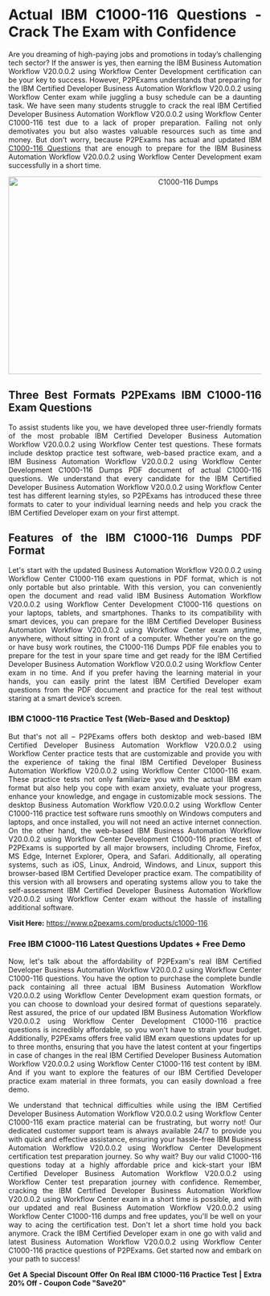 <h1 style="text-align: justify;"><strong>Actual IBM C1000-116 Questions - Crack The Exam with Confidence</strong></h1>

<p style="text-align: justify;">Are you dreaming of high-paying jobs and promotions in today&rsquo;s challenging tech sector? If the answer is yes, then earning the IBM Business Automation Workflow V20.0.0.2 using Workflow Center Development certification can be your key to success. However, P2PExams understands that preparing for the IBM Certified Developer Business Automation Workflow V20.0.0.2 using Workflow Center exam while juggling a busy schedule can be a daunting task. We have seen many students struggle to crack the real IBM Certified Developer Business Automation Workflow V20.0.0.2 using Workflow Center C1000-116 test due to a lack of proper preparation. Failing not only demotivates you but also wastes valuable resources such as time and money. But don&rsquo;t worry, because P2PExams has actual and updated IBM <a href="https://www.p2pexams.com/ibm/pdf/c1000-116">C1000-116 Questions</a> that are enough to prepare for the IBM Business Automation Workflow V20.0.0.2 using Workflow Center Development exam successfully in a short time.</p>

<p style="text-align: center;"><a href="https://www.p2pexams.com/products/c1000-116"><img alt="C1000-116 Dumps" src="https://i.imgur.com/T7F4Dhi.jpg" style="width: 700px; height: 393px;" /></a></p>

<h2 style="text-align: justify;"><strong>Three Best Formats P2PExams IBM C1000-116 Exam Questions</strong></h2>

<p style="text-align: justify;">To assist students like you, we have developed three user-friendly formats of the most probable IBM Certified Developer Business Automation Workflow V20.0.0.2 using Workflow Center test questions. These formats include desktop practice test software, web-based practice exam, and a IBM Business Automation Workflow V20.0.0.2 using Workflow Center Development C1000-116 Dumps PDF document of actual C1000-116 questions. We understand that every candidate for the IBM Certified Developer Business Automation Workflow V20.0.0.2 using Workflow Center test has different learning styles, so P2PExams has introduced these three formats to cater to your individual learning needs and help you crack the IBM Certified Developer exam on your first attempt.</p>

<h2 style="text-align: justify;"><strong>Features of the IBM C1000-116 Dumps PDF Format</strong></h2>

<p style="text-align: justify;">Let&#39;s start with the updated Business Automation Workflow V20.0.0.2 using Workflow Center C1000-116 exam questions in PDF format, which is not only portable but also printable. With this version, you can conveniently open the document and read valid IBM Business Automation Workflow V20.0.0.2 using Workflow Center Development C1000-116 questions on your laptops, tablets, and smartphones. Thanks to its compatibility with smart devices, you can prepare for the IBM Certified Developer Business Automation Workflow V20.0.0.2 using Workflow Center exam anytime, anywhere, without sitting in front of a computer. Whether you&#39;re on the go or have busy work routines, the C1000-116 Dumps PDF file enables you to prepare for the test in your spare time and get ready for the IBM Certified Developer Business Automation Workflow V20.0.0.2 using Workflow Center exam in no time. And if you prefer having the learning material in your hands, you can easily print the latest IBM Certified Developer exam questions from the PDF document and practice for the real test without staring at a smart device&rsquo;s screen.</p>

<h3 style="text-align: justify;"><strong>IBM C1000-116 Practice Test (Web-Based and Desktop)</strong></h3>

<p style="text-align: justify;">But that&#39;s not all &ndash; P2PExams offers both desktop and web-based IBM Certified Developer Business Automation Workflow V20.0.0.2 using Workflow Center practice tests that are customizable and provide you with the experience of taking the final IBM Certified Developer Business Automation Workflow V20.0.0.2 using Workflow Center C1000-116 exam. These practice tests not only familiarize you with the actual IBM exam format but also help you cope with exam anxiety, evaluate your progress, enhance your knowledge, and engage in customizable mock sessions. The desktop Business Automation Workflow V20.0.0.2 using Workflow Center C1000-116 practice test software runs smoothly on Windows computers and laptops, and once installed, you will not need an active internet connection. On the other hand, the web-based IBM Business Automation Workflow V20.0.0.2 using Workflow Center Development C1000-116 practice test of P2PExams is supported by all major browsers, including Chrome, Firefox, MS Edge, Internet Explorer, Opera, and Safari. Additionally, all operating systems, such as iOS, Linux, Android, Windows, and Linux, support this browser-based IBM Certified Developer practice exam. The compatibility of this version with all browsers and operating systems allow you to take the self-assessment IBM Certified Developer Business Automation Workflow V20.0.0.2 using Workflow Center exam without the hassle of installing additional software.</p>

<p style="text-align: justify;"><strong>Visit Here:</strong>&nbsp;<a href="https://www.p2pexams.com/products/c1000-116">https://www.p2pexams.com/products/c1000-116</a></p>

<h3 style="text-align: justify;"><strong>Free IBM C1000-116 Latest Questions Updates + Free Demo</strong></h3>

<p style="text-align: justify;">Now, let&#39;s talk about the affordability of P2PExam&#39;s real IBM Certified Developer Business Automation Workflow V20.0.0.2 using Workflow Center C1000-116 questions. You have the option to purchase the complete bundle pack containing all three actual IBM Business Automation Workflow V20.0.0.2 using Workflow Center Development exam question formats, or you can choose to download your desired format of questions separately. Rest assured, the price of our updated IBM Business Automation Workflow V20.0.0.2 using Workflow Center Development C1000-116 practice questions is incredibly affordable, so you won&#39;t have to strain your budget. Additionally, P2PExams offers free valid IBM exam questions updates for up to three months, ensuring that you have the latest content at your fingertips in case of changes in the real IBM Certified Developer Business Automation Workflow V20.0.0.2 using Workflow Center C1000-116 test content by IBM. And if you want to explore the features of our IBM Certified Developer practice exam material in three formats, you can easily download a free demo.</p>

<p style="text-align: justify;">We understand that technical difficulties while using the IBM Certified Developer Business Automation Workflow V20.0.0.2 using Workflow Center C1000-116 exam practice material can be frustrating, but worry not! Our dedicated customer support team is always available 24/7 to provide you with quick and effective assistance, ensuring your hassle-free IBM Business Automation Workflow V20.0.0.2 using Workflow Center Development certification test preparation journey. So why wait? Buy our valid C1000-116 questions today at a highly affordable price and kick-start your IBM Certified Developer Business Automation Workflow V20.0.0.2 using Workflow Center test preparation journey with confidence. Remember, cracking the IBM Certified Developer Business Automation Workflow V20.0.0.2 using Workflow Center exam in a short time is possible, and with our updated and real Business Automation Workflow V20.0.0.2 using Workflow Center C1000-116 dumps and free updates, you&#39;ll be well on your way to acing the certification test. Don&#39;t let a short time hold you back anymore. Crack the IBM Certified Developer exam in one go with valid and latest Business Automation Workflow V20.0.0.2 using Workflow Center C1000-116 practice questions of P2PExams. Get started now and embark on your path to success!</p>

<p style="text-align: justify;"><strong>Get A Special Discount Offer On Real IBM C1000-116 Practice Test | Extra 20% Off - Coupon Code &quot;Save20&quot;</strong></p>
